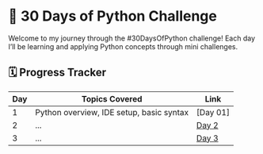 # 🚀 30 Days of Python Challenge

Welcome to my journey through the #30DaysOfPython challenge! Each day I’ll be learning and applying Python concepts through mini challenges.

## 🗓️ Progress Tracker

| Day | Topics Covered | Link |
|-----|----------------|------|
| 1   | Python overview, IDE setup, basic syntax | [Day 01] |
| 2   | ... | [Day 2](Day02/README.md) |
| 3   | ... | [Day 3](Day03/README.md) |
